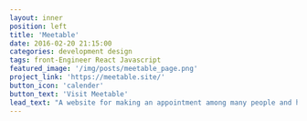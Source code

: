 ```yaml
---
layout: inner
position: left
title: 'Meetable'
date: 2016-02-20 21:15:00
categories: development design
tags: front-Engineer React Javascript
featured_image: '/img/posts/meetable_page.png'
project_link: 'https://meetable.site/'
button_icon: 'calender'
button_text: 'Visit Meetable'
lead_text: "A website for making an appointment among many people and having their own calender"
---
```


